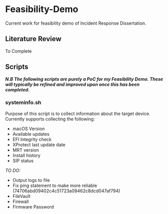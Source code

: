 # Feasibility-Demo
Current work for feasibility demo of Incident Response Dissertation.

## Literature Review

To Complete

## Scripts

**_N.B The following scripts are purely a PoC for my Feasibility Demo. These will typically be refined and improved upon once this has been completed._**

### systeminfo.sh
 Purpose of this script is to collect information about the target device. Currently supports collecting the following:
 
 - macOS Version
 - Available updates
 - EFI Integrity check
 - XProtect last update date
 - MRT version
 - Install history
 - SIP status
 
 _TO DO:_
 
 - Output logs to file
 - Fix ping statement to make more reliable (74706abd09402c4c51723a09462c8dcd047af794)
 - FileVault
 - Firewall
 - Firmware Password

 
